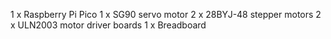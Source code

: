 1 x Raspberry Pi Pico
1 x SG90 servo motor
2 x 28BYJ-48 stepper motors
2 x ULN2003 motor driver boards
1 x Breadboard
